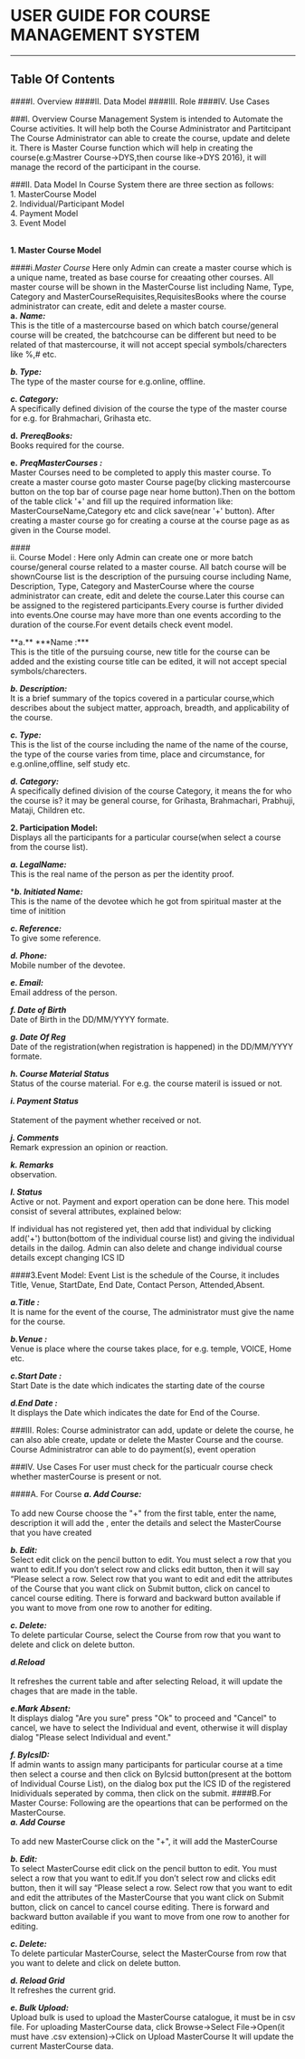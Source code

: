 # USER GUIDE FOR COURSE MANAGEMENT SYSTEM
****
## Table Of  Contents

####I. Overview
####II. Data Model
####III. Role
####IV. Use Cases

###I. Overview
Course Management System is intended to Automate the Course activities. It will help both the Course Administrator and Partitcipant The Course Administrator can able to create the course, update and delete it. There is Master Course function which will help in creating the course(e.g:Mastrer Course->DYS,then course like->DYS 2016), it will manage the record of the participant in the course.

 
###II.	Data Model
In Course System there are three section as follows:
</br>1. MasterCourse Model
</br>2. Individual/Participant Model
</br>4. Payment Model
</br>3. Event Model
 

	
</br>**1. Master Course Model**

####i.*Master Course*
Here only Admin can create a master course which is a unique name, treated as base course for creaating other courses. All master course will be shown in the MasterCourse list including Name, Type, Category and MasterCourseRequisites,RequisitesBooks where the course administrator can create, edit and delete a master course.
</br>**a.** ***Name:***
</br>This is the title of a mastercourse based on which batch course/general
course will be created,  the batchcourse can be different but need to be related of that mastercourse, it will not accept special symbols/charecters like %,# etc.

***b. Type:***
</br>The type of the master course for e.g.online, offline.

***c. Category:*** </br>A specifically defined division of the course the type of the master course for e.g. for Brahmachari, Grihasta etc.

**d.** ***PrereqBooks:***</br> Books required for the course.

**e.** ***PreqMasterCourses :***</br> Master Courses need to be completed to apply this master course.
To create a master course goto master Course page(by clicking mastercourse button on the top bar of course page near home button).Then on the bottom of the table  click '+' and fill up the required information like: MasterCourseName,Category etc and click save(near '+' button). After creating a master course go for creating a course at the course page as as given in the Course model.

####</br>ii.	Course Model :
Here only Admin can create one or more batch course/general course related to a master course. All batch course will be shownCourse list is the description of the pursuing course including Name, Description, Type, Category and MasterCourse where the course administrator can create, edit and delete the course.Later this course can be assigned to the registered participants.Every course is further divided into events.One course may have more than one events according to the duration of the course.For event details check event model.
<P> **a.** ***Name :***
</br>This is the title of the pursuing course, new title for the course can be added and the existing course title can be edited, it will not accept special symbols/charecters.

***b. Description:***
</br>It is a brief summary of the topics covered in a particular course,which describes about the subject matter, approach, breadth, and applicability of the course.

***c. Type:***
</br>This is the list of the course including the name of the name of the course,   the type of the course varies from time, place and circumstance, for e.g.online,offline, self study etc.

***d. Category:***
</br>A specifically defined division of the course Category, it means the for who the course is? it may be general course, for Grihasta, Brahmachari, Prabhuji, Mataji, Children etc.

**2. Participation Model:**
</br>Displays all the participants for a particular course(when select a course from the course list).	 


***a. LegalName:***
	 </br>This is the real name of the person as per the identity proof.

****b. Initiated Name:***
	 </br>This is the name of the devotee which he got from spiritual master at the time of initition

***c. Reference:***
</br>	 To give some reference.

***d. Phone:***
</br>	 Mobile number of the devotee.

***e. Email:***
</br>	 Email address of the person.

***f. Date of Birth***
</br>	 Date of Birth in the DD/MM/YYYY formate.

***g. Date Of Reg***
</br>	 Date of the registration(when registration is happened) in the DD/MM/YYYY formate.

***h. Course Material Status***
</br>	 Status of the course material. For e.g. the course materil is issued or not.

***i. Payment Status***	 
</br>Statement of the payment whether received or not.


***j. Comments***
</br>	 Remark expression an opinion or reaction.

***k. Remarks***
</br>	observation.

***l.	 Status***
</br>Active or not.
 Payment and export operation can be done here. This model consist of several attributes, explained below:

 If individual has not registered yet, then add that individual by clicking add('+') button(bottom of the individual course list) and giving the individual details in the dailog. Admin can also delete and change individual course details except changing ICS ID  

####3.Event Model:
Event List is the schedule of the Course, it includes Title, Venue, StartDate, End Date, Contact Person, Attended,Absent.

***a.Title :***
</br>It is name for the event of the course, The administrator must give the name for the course.

***b.Venue :***
</br>Venue is place where the course takes place, for e.g. temple, VOICE, Home etc.

***c.Start Date :***
</br>Start Date is the date which indicates the starting date of the course

***d.End Date :***
</br>It displays the Date which indicates the date for End of the Course.


###III. Roles:
Course administrator can add, update or delete the course, he can also able create, update or delete the Master Course and the course. Course Administratror can able to do payment(s), event operation

###IV. Use Cases
For user must check for the particualr course check whether masterCourse is present or not.
 
####A.	For Course
***a.	Add Course:***
	</br>	
	To add new Course choose  the "+" from the first table, enter the name, description it will add the , enter the details and select the MasterCourse that you have created
	
***b.	Edit:***
</br>
 Select edit click on the pencil button to edit. You must select a row that you want to edit.If you don’t select row and clicks edit button, then it will say “Please select a row. Select row that you want to edit and edit the attributes of the Course that you want click on Submit button, click on cancel to cancel course editing. There is forward and backward button available if you want to move from one row to another for editing.

***c. Delete:***
	</br>
		To delete particular Course, select the Course from row that you want to delete and click on delete button.

***d.Reload***		
</br>
It refreshes the current table and after selecting Reload, it will update the chages that are made in the table.


 ***e.Mark Absent:***
	</br>It displays dialog "Are you sure" press "Ok" to proceed and "Cancel" to cancel, we have to select the Individual and event, otherwise it will display dialog "Please select Individual and event."

***f. ByIcsID:***
</br>If admin wants to assign many participants for particular course at a time then select a course and then click on ByIcsid button(present at the bottom of Individual Course List), on the dialog box put the ICS ID of the  registered Inidividuals seperated by comma, then click on the submit.
####B.For Master Course:
Following are the opeartions that can be performed on the MasterCourse.
</br>
***a.	Add Course***	</br>	
To add new MasterCourse click on the "+", it will add the MasterCourse
</br>

***b.	Edit:***
	</br>
	 To select MasterCourse edit click on the pencil button to edit. You must select a row that you want to edit.If you don’t select row and clicks edit button, then it will say “Please select a row. Select row that you want to edit and edit the attributes of the MasterCourse that you want click on Submit button, click on cancel to cancel course editing. There is forward and backward button available if you want to move from one row to another for editing.
	
***<P>c. Delete:***
</br>
To delete particular MasterCourse, select the MasterCourse from row that you want to delete and click on delete button.
***<P>	d.	Reload Grid***
</br>
	It refreshes the current grid.
***<P>e. Bulk Upload:***
</BR>Upload bulk is used to upload the MasterCourse catalogue, it must be in csv file.
For uploading MasterCourse data, click Browse->Select File->Open(it must have .csv extension)->Click on Upload MasterCourse It will update the current MasterCourse data.

	
